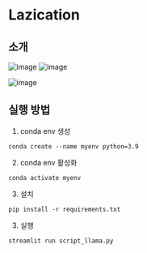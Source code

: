# Lazication
## 소개 
![image](.image1)
![image](.image2)

![image](.image3)
## 실행 방법 
1. conda env 생성 
```
conda create --name myenv python=3.9
```

2. conda env 활성화 
```
conda activate myenv
```

3. 설치
```
pip install -r requirements.txt
```

3. 실행
```
streamlit run script_llama.py

```
